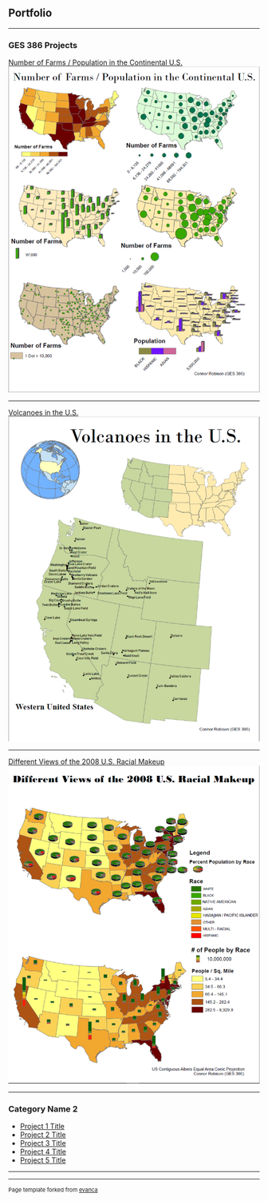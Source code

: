 ## Portfolio

---

### GES 386 Projects 

[Number of Farms / Population in the Continental U.S.](/Project/Project1)
<img src="Projects_486/Farms.PNG?raw=true"/>

---
[Volcanoes in the U.S.](/Project/Project2)
<img src="Projects_486/Volcanoes.PNG?raw=true"/>

---
[Different Views of the 2008 U.S. Racial Makeup](/Project/Project3)
<img src="Projects_486/2008.PNG?raw=true"/>

---

### Category Name 2

- [Project 1 Title](http://example.com/)
- [Project 2 Title](http://example.com/)
- [Project 3 Title](http://example.com/)
- [Project 4 Title](http://example.com/)
- [Project 5 Title](http://example.com/)

---




---
<p style="font-size:11px">Page template forked from <a href="https://github.com/evanca/quick-portfolio">evanca</a></p>
<!-- Remove above link if you don't want to attibute -->
